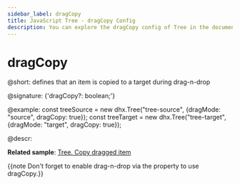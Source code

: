 ```yaml
---
sidebar_label: dragCopy
title: JavaScript Tree - dragCopy Config 
description: You can explore the dragCopy config of Tree in the documentation of the DHTMLX JavaScript UI library. Browse developer guides and API reference, try out code examples and live demos, and download a free 30-day evaluation version of DHTMLX Suite 7.
---
```


# dragCopy

@short: defines that an item is copied to a target during drag-n-drop

@signature: {'dragCopy?: boolean;'}

@example:
const treeSource = new dhx.Tree("tree-source", {dragMode: "source", dragCopy: true});
const treeTarget = new dhx.Tree("tree-target", {dragMode: "target", dragCopy: true});

@descr:

**Related sample**: [Tree. Copy dragged item](https://snippet.dhtmlx.com/xm0lxbpj)

{{note Don't forget to enable drag-n-drop via the [](tree/api/tree_dragmode_config.md) property to use dragCopy.}}

[comment]: # (@related: tree/initialization_of_dhtmlxtree.md#initialize-tree tree/drag_and_drop_handling.md#copying-dragged-item)
